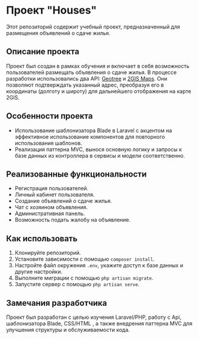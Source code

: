 # Проект "Houses"

Этот репозиторий содержит учебный проект, предназначенный для размещения объявлений о сдаче жилья.

## Описание проекта

Проект был создан в рамках обучения и включает в себя возможность пользователей размещать объявления о сдаче жилья. В процессе разработки использовались два API: [Geotree](https://api.geotree.ru) и [2GIS Maps](http://static.maps.2gis.com/). Они позволяют подтверждать указанный адрес, преобразуя его в координаты (долготу и широту) для дальнейшего отображения на карте 2GIS.

## Особенности проекта

- Использование шаблонизатора Blade в Laravel с акцентом на эффективное использование компонентов для повторного использования шаблонов.
- Реализация паттерна MVC, вынося основную логику и запросы к базе данных из контроллера в сервисы и модели соответственно.

## Реализованные функциональности

- Регистрация пользователей.
- Личный кабинет пользователя.
- Создание объявлений о сдаче жилья.
- Чат с хозяином объявления.
- Административная панель.
- Возможность подать жалобу на объявление.

## Как использовать

1. Клонируйте репозиторий.
2. Установите зависимости с помощью `composer install`.
3. Настройте файл окружения `.env`, укажите доступ к базе данных и другие настройки.
4. Выполните миграции с помощью `php artisan migrate`.
5. Запустите сервер с помощью `php artisan serve`.

## Замечания разработчика

Проект был разработан с целью изучения Laravel/PHP, работу с Api, шаблонизатора Blade, CSS/HTML , а также внедрения паттерна MVC для улучшения структуры и обслуживаемости кода.
